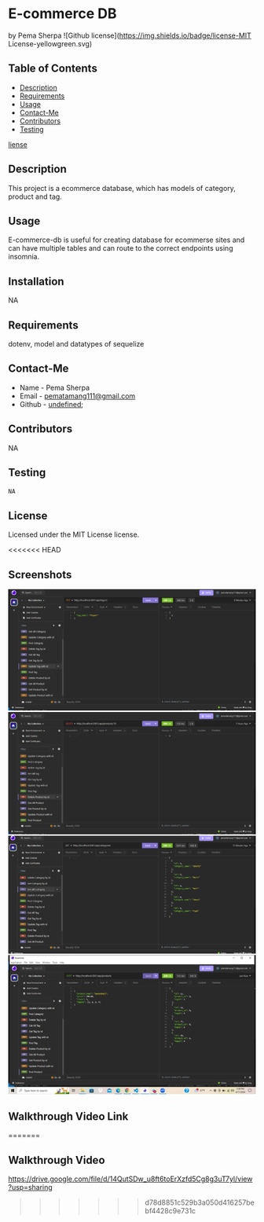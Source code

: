   # E-commerce DB
  by Pema Sherpa
  ![Github license](https://img.shields.io/badge/license-MIT License-yellowgreen.svg)
  ## Table of Contents
  * [Description](#description)
  * [Requirements](#requirements)
  * [Usage](#usage)
  * [Contact-Me](#contact-me)
  * [Contributors](#contributors)
  * [Testing](#testing)
  
 [liense](#license)

  ## Description
  This project is a ecommerce database, which has models of category, product and tag.
  ## Usage
  E-commerce-db is useful for creating database for ecommerse sites and can have multiple tables and can route to the correct endpoints using insomnia.
  ## Installation
  NA
  ## Requirements
  dotenv, model and datatypes of sequelize
  ## Contact-Me
  * Name - Pema Sherpa
  * Email - pematamang111@gmail.com
  * Github - [undefined](https://github.com/undefined);
  ## Contributors
  NA
  ## Testing
  ```
  NA
  ```
  ## License
  Licensed under the MIT License license.

<<<<<<< HEAD
  ## Screenshots
  ![alt text](<Screenshot (233).png>) ![alt text](<Screenshot (234).png>) ![alt text](<Screenshot (232).png>)  ![alt text](<Screenshot (235).png>)
  
  ## Walkthrough Video Link
=======
  ## Walkthrough Video 
  https://drive.google.com/file/d/14QutSDw_u8ft6toErXzfd5Cg8g3uT7yl/view?usp=sharing
>>>>>>> d78d8851c529b3a050d416257bebf4428c9e731c
  
